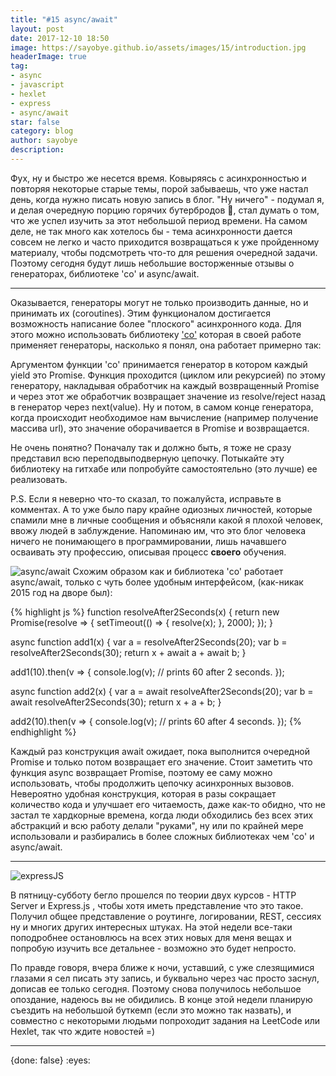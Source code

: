 ```yaml
---
title: "#15 async/await"
layout: post
date: 2017-12-10 18:50
image: https://sayobye.github.io/assets/images/15/introduction.jpg
headerImage: true
tag:
- async
- javascript
- hexlet
- express
- async/await
star: false
category: blog
author: sayobye
description:
---
```

Фух, ну и быстро же несется время. Ковыряясь с асинхронностью и повторяя некоторые старые темы, порой забываешь, что уже настал день, когда нужно писать новую запись в блог. "Ну ничего" - подумал я, и делая очередную порцию горячих бутербродов :custard:, стал думать о том, что же успел изучить за этот небольшой период времени. На самом деле, не так много как хотелось бы - тема асинхронности дается совсем не легко и часто приходится возвращаться к уже пройденному материалу, чтобы подсмотреть что-то для решения очередной задачи. Поэтому сегодня будут лишь небольшие восторженные отзывы о генераторах, библиотеке 'со' и async/await. 

* * *
Оказывается, генераторы могут не только производить данные, но и принимать их (coroutines). Этим функционалом достигается возможность написание более "плоского" асинхронного кода. Для этого можно использовать библиотеку ['co'](https://github.com/tj/co) которая в своей работе применяет генераторы, насколько я понял, она работает примерно так: 

Аргументом функции 'co' принимается генератор в котором каждый yield это Promise. Функция проходится (циклом или рекурсией) по этому генератору, накладывая обработчик на каждый возвращенный Promise и через этот же обработчик возвращает значение из resolve/reject назад в генератор через next(value). Ну и потом, в самом конце генератора, когда происходит необходимое нам вычисление (например получение массива url), это значение оборачивается в Promise и возвращается. 

Не очень понятно? Поначалу так и должно быть, я тоже не сразу представил всю переподвыподверную цепочку. Потыкайте эту библиотеку на гитхабе или попробуйте самостоятельно (это лучше) ее реализовать.

P.S. Если я неверно что-то сказал, то пожалуйста, исправьте в комментах. А то уже было пару крайне одиозных личностей, которые спамили мне в личные сообщения и объясняли какой я плохой человек, ввожу людей в заблуждение. Напоминаю им, что это блог человека ничего не понимающего в программировании, лишь начавшего осваивать эту профессию, описывая процесс **своего** обучения. 

![async/await](https://sayobye.github.io/assets/images/15/async-await.jpg)
Схожим образом как и библиотека 'co' работает async/await, только с чуть более удобным интерфейсом, (как-никак 2015 год на дворе был):

{% highlight js %}
function resolveAfter2Seconds(x) {
  return new Promise(resolve => {
    setTimeout(() => {
      resolve(x);
    }, 2000);
  });
}

async function add1(x) {
  var a = resolveAfter2Seconds(20);
  var b = resolveAfter2Seconds(30);
  return x + await a + await b;
}

add1(10).then(v => {
  console.log(v);  // prints 60 after 2 seconds.
});

async function add2(x) {
  var a = await resolveAfter2Seconds(20);
  var b = await resolveAfter2Seconds(30);
  return x + a + b;
}

add2(10).then(v => {
  console.log(v);  // prints 60 after 4 seconds.
});
{% endhighlight %}

Каждый раз конструкция await ожидает, пока выполнится очередной Promise и только потом возвращает его значение. Стоит заметить что функция async возвращает Promise, поэтому ее саму можно использовать, чтобы продолжить цепочку асинхронных вызовов. Невероятно удобная конструкция, которая в разы сокращает количество кода и улучшает его читаемость, даже как-то обидно, что не застал те хардкорные времена, когда люди обходились без всех этих абстракций и всю работу делали "руками", ну или по крайней мере использовали и разбирались в более сложных библиотеках чем 'co' и async/await. 
* * *
![expressJS](https://sayobye.github.io/assets/images/15/expressjs.jpg) 

В пятницу-субботу бегло прошелся по теории двух курсов - HTTP Server и Express.js , чтобы хотя иметь представление что это такое. Получил общее представление о роутинге, логировании, REST, сессиях ну и многих других интересных штуках. На этой недели все-таки поподробнее остановлюсь на всех этих новых для меня вещах и попробую изучить все детальнее - возможно это будет непросто.  

По правде говоря, вчера ближе к ночи, уставший, с уже слезящимися глазами я сел писать эту запись, и буквально через час просто заснул, дописав ее только сегодня. Поэтому снова получилось небольшое опоздание, надеюсь вы не обидились. В конце этой недели планирую съездить на небольшой буткемп (если это можно так назвать), и совместно с некоторыми людьми попроходит задания на LeetCode или Hexlet, так что ждите новостей =)   

* * *
<div class="spoiler">
    <p>{done: false}   <span>:eyes:</span></p>
</div>


